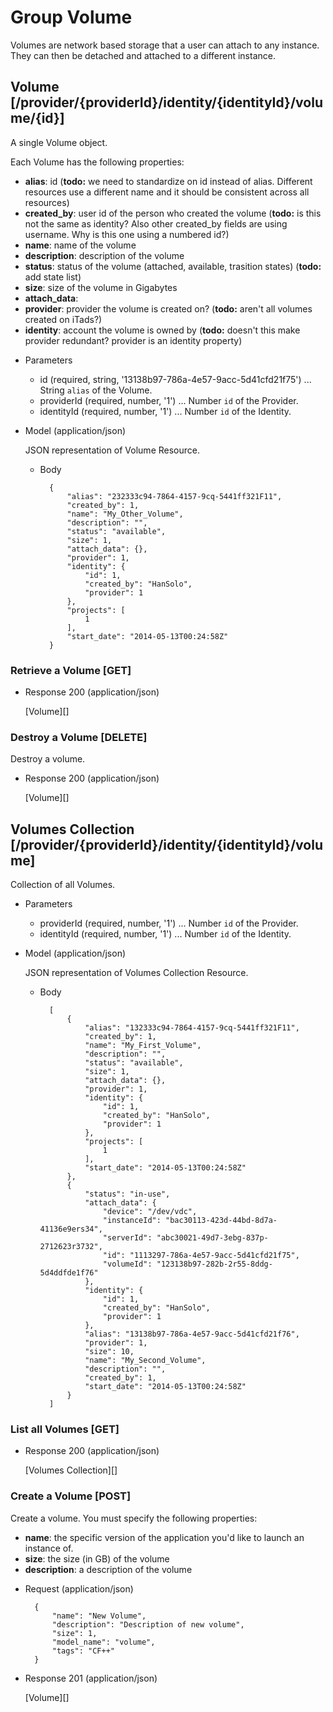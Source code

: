 # Group Volume
Volumes are network based storage that a user can attach to any instance.  They can then be detached and attached to a
 different instance.

## Volume [/provider/{providerId}/identity/{identityId}/volume/{id}]
A single Volume object.

Each Volume has the following properties:

- **alias**: id (**todo:** we need to standardize on id instead of alias.  Different resources use a different name and
 it should be consistent across all resources)
- **created_by**: user id of the person who created the volume (**todo:** is this not the same as identity?  Also other
 created_by fields are using username.  Why is this one using a numbered id?)
- **name**: name of the volume
- **description**: description of the volume
- **status**: status of the volume (attached, available, trasition states) (**todo:** add state list)
- **size**: size of the volume in Gigabytes
- **attach_data**: 
- **provider**: provider the volume is created on?  (**todo:** aren't all volumes created on iTads?)
- **identity**: account the volume is owned by (**todo:** doesn't this make provider redundant?  provider is an
 identity property)

+ Parameters
    + id (required, string, '13138b97-786a-4e57-9acc-5d41cfd21f75') ... String `alias` of the Volume.
    + providerId (required, number, '1') ... Number `id` of the Provider.
    + identityId (required, number, '1') ... Number `id` of the Identity.
    
+ Model (application/json)

    JSON representation of Volume Resource.

    + Body

            {
                "alias": "232333c94-7864-4157-9cq-5441ff321F11",
                "created_by": 1,
                "name": "My_Other_Volume",
                "description": "",
                "status": "available",
                "size": 1,
                "attach_data": {},
                "provider": 1,
                "identity": {
                    "id": 1,
                    "created_by": "HanSolo",
                    "provider": 1
                },
                "projects": [
                    1
                ],
                "start_date": "2014-05-13T00:24:58Z"
            }

### Retrieve a Volume [GET]
+ Response 200 (application/json)

    [Volume][]
    
### Destroy a Volume [DELETE]
Destroy a volume.

+ Response 200 (application/json)

    [Volume][]

## Volumes Collection [/provider/{providerId}/identity/{identityId}/volume]
Collection of all Volumes.

+ Parameters
    + providerId (required, number, '1') ... Number `id` of the Provider.
    + identityId (required, number, '1') ... Number `id` of the Identity.
    
+ Model (application/json)

    JSON representation of Volumes Collection Resource.

    + Body

            [
                {
                    "alias": "132333c94-7864-4157-9cq-5441ff321F11",
                    "created_by": 1,
                    "name": "My_First_Volume",
                    "description": "",
                    "status": "available",
                    "size": 1,
                    "attach_data": {},
                    "provider": 1,
                    "identity": {
                        "id": 1,
                        "created_by": "HanSolo",
                        "provider": 1
                    },
                    "projects": [
                        1
                    ],
                    "start_date": "2014-05-13T00:24:58Z"
                },
                {
                    "status": "in-use",
                    "attach_data": {
                        "device": "/dev/vdc",
                        "instanceId": "bac30113-423d-44bd-8d7a-41136e9ers34",
                        "serverId": "abc30021-49d7-3ebg-837p-2712623r3732",
                        "id": "1113297-786a-4e57-9acc-5d41cfd21f75",
                        "volumeId": "123138b97-282b-2r55-8ddg-5d4ddfde1f76"
                    },
                    "identity": {
                        "id": 1,
                        "created_by": "HanSolo",
                        "provider": 1
                    },
                    "alias": "13138b97-786a-4e57-9acc-5d41cfd21f76",
                    "provider": 1,
                    "size": 10,
                    "name": "My_Second_Volume",
                    "description": "",
                    "created_by": 1,
                    "start_date": "2014-05-13T00:24:58Z"
                }
            ]
    
### List all Volumes [GET]
+ Response 200 (application/json)

    [Volumes Collection][]

### Create a Volume [POST]
Create a volume.  You must specify the following properties:

- **name**: the specific version of the application you'd like to launch an instance of.
- **size**: the size (in GB) of the volume
- **description**: a description of the volume

+ Request (application/json)

        {
            "name": "New Volume",
            "description": "Description of new volume",
            "size": 1,
            "model_name": "volume",
            "tags": "CF++"
        }

+ Response 201 (application/json)

    [Volume][]
